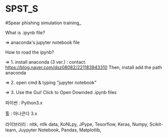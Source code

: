 # SPST_S
#Spear phishing simulation training_

What is .ipynb file?

=> anaconda's jupyter notebook file

How to road the ipynb?

=> 1. install anaconda (3 ver.) : contact. https://blog.naver.com/dsz08082/221183943310 Then, install add the path anaconda

=> 2. open cmd & typing "jupyter notebook"

=> 3. Use the Gui! Click to Open Downded .ipynb files

파이썬 : Python3.x

툴 : 아나콘다 3.x 

라이브러리 : nltk, ntlk data, KoNLpy, JPype, Tesorflow, Keras, Numpy, Scikit-learn, Juypyter Notebook, Pandas, Matplotlib, 
